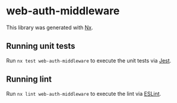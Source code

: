 # web-auth-middleware

This library was generated with [Nx](https://nx.dev).

## Running unit tests

Run `nx test web-auth-middleware` to execute the unit tests via [Jest](https://jestjs.io).

## Running lint

Run `nx lint web-auth-middleware` to execute the lint via [ESLint](https://eslint.org/).
